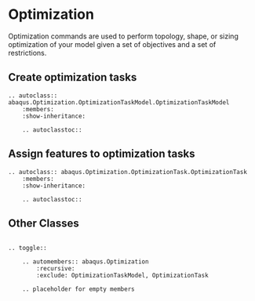 # Optimization

Optimization commands are used to perform topology, shape, or sizing optimization of your model given a set of objectives and a set of restrictions.

## Create optimization tasks

```{eval-rst}
.. autoclass:: abaqus.Optimization.OptimizationTaskModel.OptimizationTaskModel
    :members:
    :show-inheritance:

    .. autoclasstoc::
```

## Assign features to optimization tasks

```{eval-rst}
.. autoclass:: abaqus.Optimization.OptimizationTask.OptimizationTask
    :members:
    :show-inheritance:

    .. autoclasstoc::

```

## Other Classes

```{eval-rst}

.. toggle::

    .. automembers:: abaqus.Optimization
        :recursive:
        :exclude: OptimizationTaskModel, OptimizationTask

    .. placeholder for empty members
```
